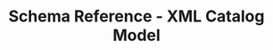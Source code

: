 ---
title: Schema Reference - XML Catalog Model
description: OSCAL Catalog Model XML Schema Reference
permalink: /docs/schemas/oscal-catalog-xml/
layout: schemas
sidenav: schemas
subnav: true
model: oscal-catalog-xml
---